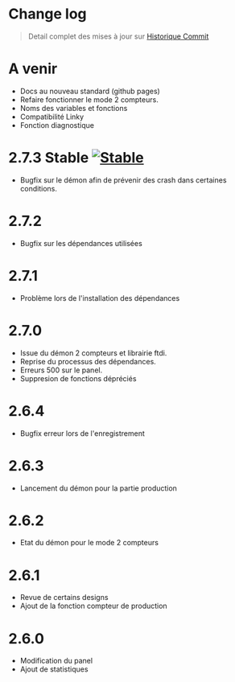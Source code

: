 Change log
==========

> Detail complet des mises à jour sur [Historique
> Commit](https://github.com/Jeedom-Plugins-Extra/plugin-teleinfo/commits/master)


A venir
=====
- Docs au nouveau standard (github pages)
- Refaire fonctionner le mode 2 compteurs.
- Noms des variables et fonctions
- Compatibilité Linky
- Fonction diagnostique

2.7.3 Stable [![Stable](https://img.shields.io/badge/version-stable-brightgreen.svg?longCache=true&style=flat-square)](https://github.com/Jeedom-Plugins-Extra/plugin-teleinfo/releases)
=====
- Bugfix sur le démon afin de prévenir des crash dans certaines conditions.

2.7.2
=====
- Bugfix sur les dépendances utilisées

2.7.1
=====
- Problème lors de l'installation des dépendances

2.7.0
=====
- Issue du démon 2 compteurs et librairie ftdi.
- Reprise du processus des dépendances.
- Erreurs 500 sur le panel.
- Suppresion de fonctions dépréciés

2.6.4
=====
- Bugfix erreur lors de l'enregistrement

2.6.3
=====
- Lancement du démon pour la partie production

2.6.2
=====
- Etat du démon pour le mode 2 compteurs

2.6.1
=====
- Revue de certains designs
- Ajout de la fonction compteur de production

2.6.0
=====
- Modification du panel
- Ajout de statistiques
